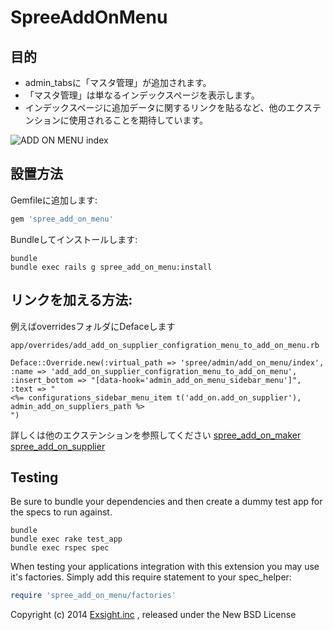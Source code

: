 SpreeAddOnMenu
==============

目的
-------
* admin_tabsに「マスタ管理」が追加されます。
* 「マスタ管理」は単なるインデックスページを表示します。
* インデックスページに追加データに関するリンクを貼るなど、他のエクステンションに使用されることを期待しています。

![ADD ON MENU index](https://raw.githubusercontent.com/wiki/digitalm/spree_add_on_menu/images/menu1.jpg)

設置方法
------------

Gemfileに追加します:

```ruby
gem 'spree_add_on_menu'
```

Bundleしてインストールします:

```shell
bundle
bundle exec rails g spree_add_on_menu:install
```

リンクを加える方法: 
-------
例えばoverridesフォルダにDefaceします

    app/overrides/add_add_on_supplier_configration_menu_to_add_on_menu.rb

    Deface::Override.new(:virtual_path => 'spree/admin/add_on_menu/index',
    :name => 'add_add_on_supplier_configration_menu_to_add_on_menu',
    :insert_bottom => "[data-hook='admin_add_on_menu_sidebar_menu']",
    :text => "
    <%= configurations_sidebar_menu_item t('add_on.add_on_supplier'), admin_add_on_suppliers_path %>
    ")

詳しくは他のエクステンションを参照してください
[spree_add_on_maker](https://github.com/digitalm/spree_add_on_maker)
[spree_add_on_supplier](https://github.com/digitalm/spree_add_on_supplier)

Testing
-------

Be sure to bundle your dependencies and then create a dummy test app for the specs to run against.

```shell
bundle
bundle exec rake test_app
bundle exec rspec spec
```

When testing your applications integration with this extension you may use it's factories.
Simply add this require statement to your spec_helper:

```ruby
require 'spree_add_on_menu/factories'
```

Copyright (c) 2014 [Exsight.inc](http://www.exsight.co.jp/) , released under the New BSD License